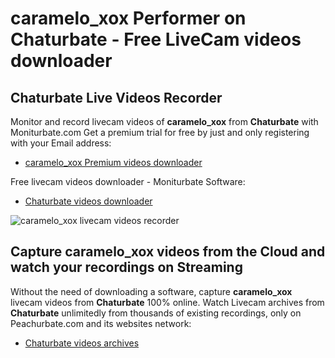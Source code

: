 # caramelo_xox Performer on Chaturbate - Free LiveCam videos downloader

## Chaturbate Live Videos Recorder

Monitor and record livecam videos of **caramelo_xox** from **Chaturbate** with Moniturbate.com
Get a premium trial for free by just and only registering with your Email address:
* [caramelo_xox Premium videos downloader](https://moniturbate.com/request-demo-licence-key.html)

Free livecam videos downloader - Moniturbate Software:
* [Chaturbate videos downloader](https://moniturbate.com/moniturbate-download-software.html)

![caramelo_xox livecam videos recorder](https://peachurnet.com/templates/moniturbate-software.png)


## Capture caramelo_xox videos from the Cloud and watch your recordings on Streaming

Without the need of downloading a software, capture **caramelo_xox** livecam videos from **Chaturbate** 100% online.
Watch Livecam archives from **Chaturbate** unlimitedly from thousands of existing recordings, only on Peachurbate.com and its websites network:
* [Chaturbate videos archives](https://peachurnet.com/)